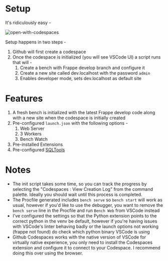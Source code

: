 # Setup

It's ridiculously easy - 

![open-with-codespaces](https://docs.github.com/assets/cb-138303/images/help/codespaces/new-codespace-button.png)

Setup happens in two steps - 
1. Github will first create a codespace
2. Once the codespace is initialized (you will see VSCode UI) a script runs that will -
   1. Create a bench with Frappe develop branch and configure it
   2. Create a new site called dev.localhost with the password `admin`
   3. Enables developer mode, sets dev.localhost as default site 

# Features

1. A fresh bench is initialized with the latest Frappe develop code along with a new site when the codespace is initially created
1. Pre-configured `launch.json` with the following options -
   1. Web Server
   2. 3 Workers
   3. Bench Watch
2. Pre-installed Extensions
3. Pre-configured [SQLTools](https://marketplace.visualstudio.com/items?itemName=mtxr.sqltools)

# Notes 

- The init script takes some time, so you can track the progress by selecting the "Codespaces : View Creation Log" from the command palette. Ideally you should wait until this process is completed. 
- The Procfile generated includes `bench serve` so `bench start` will work as usual, however if you'd like to use the debugger, you want to remove the `bench serve` line in the Procfile and run `Bench Web` from VSCode instead
- I've configured the settings so that the Python extension points to the correct python in the venv be default, however if you're having issues with VSCode's linter behaving badly or the launch options not working (frappe not found) do check which python binary VSCode is using
- Github Codespaces works with the native version of VSCode for virtually native experience, you only need to install the Codespaces extension and configure it to connect to your Codespace. I recommend doing this over using the browser. 